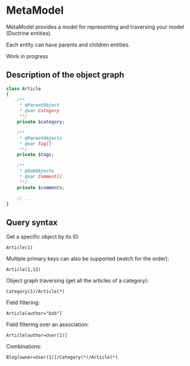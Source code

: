 # MetaModel

MetaModel provides a model for representing and traversing your model (Doctrine entities).

Each entity can have parents and children entities.

Work in progress

## Description of the object graph

```php
class Article
{
	/**
	 * @ParentObject
	 * @var Category
	 **/
	private $category;

	/**
	 * @ParentObjects
	 * @var Tag[]
	 **/
	private $tags;

	/**
	 * @SubObjects
	 * @var Comment[]
	 **/
	private $comments;

	// ...
}
```

## Query syntax

Get a specific object by its ID:

    Article(1)

Multiple primary keys can also be supported (watch for the order):

    Article(1,12)

Object graph traversing (get all the articles of a category):

    Category(1)/Article(*)

Field filtering:

    Article[author="bob"]

Field filtering over an association:

    Article[author=User(1)]

Combinations:

    Blog[owner=User(1)]/Category(*)/Article(*)
